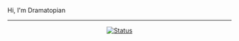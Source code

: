 Hi, I'm Dramatopian
<hr>
<p align="center">
  <a href="https://dramatopian.com/">
    <img src="https://lanyard.cnrad.dev/api/620229764996923402?theme=dark&bg=212121&idleMessage=Currently%20Free!&hideStatus=true" alt="Status">
  </a>
</p>
